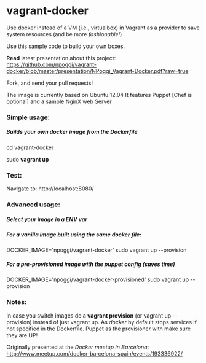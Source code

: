 vagrant-docker
==============

Use docker instead of a VM (i.e., virtualbox) in Vagrant as a provider to save system resources
(and be more *fashionable!*)

Use this sample code to build your own boxes.

**Read** latest presentation about this project: https://github.com/npoggi/vagrant-docker/blob/master/presentation/NPoggi_Vagrant-Docker.pdf?raw=true

Fork, and send your pull requests!

The image is currently based on Ubuntu:12.04
It features Puppet [Chef is optional] and a sample NginX web Server


### Simple usage:
##### Builds your own docker image from the Dockerfile
cd vagrant-docker

sudo **vagrant up**

### Test:
Navigate to: http://localhost:8080/


### Advanced usage:
##### Select your image in a ENV var

##### For a vanilla image built using the same docker file:

DOCKER_IMAGE='npoggi/vagrant-docker' sudo vagrant up --provision

##### For a pre-provisioned image with the puppet config (saves time)

DOCKER_IMAGE='npoggi/vagrant-docker-provisioned' sudo vagrant up --provision

### Notes:
In case you switch images do a **vagrant provision** (or vagrant up --provision) instead of just vagrant up.
As *docker* by default stops services if not specified in the Dockerfile.
Puppet as the provisioner with make sure they are UP!

Originally presented at the *Docker meetup in Barcelona*: http://www.meetup.com/docker-barcelona-spain/events/193336922/








